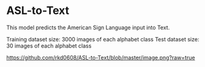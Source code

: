 # ASL-to-Text

This model predicts the American Sign Language input into Text.

Training dataset size: 3000 images of each alphabet class
Test dataset size: 30 images of each alphabet class

https://github.com/rkd0608/ASL-to-Text/blob/master/image.png?raw=true
